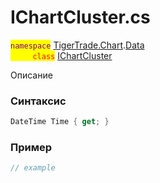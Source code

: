 
# IChartCluster.cs
<mark style="color:purple;">`namespace`</mark> [TigerTrade.Chart](../../../../TigerTrade.Chart.md).[Data](../../../../TigerTrade.Chart/Data.md)  
<mark style="color:red;">&nbsp;&nbsp;&nbsp;&nbsp;&nbsp;&nbsp;&nbsp;&nbsp;&nbsp;`class`</mark> [IChartCluster](../../IChartCluster.cs.md)

Описание

### Синтаксис
```csharp
DateTime Time { get; }
```
### Пример  
```csharp
// example
```
